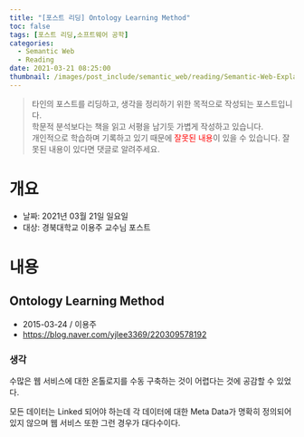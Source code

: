 ```yaml
---
title: "[포스트 리딩] Ontology Learning Method"
toc: false
tags: [포스트 리딩,소프트웨어 공학]
categories:
  - Semantic Web
  - Reading
date: 2021-03-21 08:25:00
thumbnail: /images/post_include/semantic_web/reading/Semantic-Web-Explained.png
---
```

> 타인의 포스트를 리딩하고, 생각을 정리하기 위한 목적으로 작성되는 포스트입니다.  
> 학문적 분석보다는 책을 읽고 서평을 남기듯 가볍게 작성하고 있습니다.  
> 개인적으로 학습하며 기록하고 있기 때문에 <font color='red'>잘못된 내용</font>이 있을 수 있습니다. 잘못된 내용이 있다면 댓글로 알려주세요.

# 개요
* 날짜: 2021년 03월 21일 일요일
* 대상: 경북대학교 이용주 교수님 포스트

# 내용

## Ontology Learning Method

* 2015-03-24 / 이용주
* https://blog.naver.com/yjlee3369/220309578192

### 생각

수많은 웹 서비스에 대한 온톨로지를 수동 구축하는 것이 어렵다는 것에 공감할 수 있었다.

모든 데이터는 Linked 되어야 하는데 각 데이터에 대한 Meta Data가 명확히 정의되어 있지 않으며 웹 서비스 또한 그런 경우가 대다수이다.